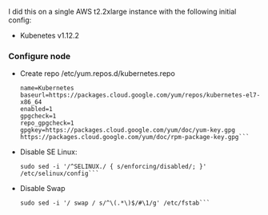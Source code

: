 I did this on a single AWS t2.2xlarge instance with the following initial config:
* Kubenetes v1.12.2

### Configure node
* Create repo /etc/yum.repos.d/kubernetes.repo
    ```[kubernetes]
    name=Kubernetes
    baseurl=https://packages.cloud.google.com/yum/repos/kubernetes-el7-x86_64
    enabled=1
    gpgcheck=1
    repo_gpgcheck=1
    gpgkey=https://packages.cloud.google.com/yum/doc/yum-key.gpg https://packages.cloud.google.com/yum/doc/rpm-package-key.gpg```
* Disable SE Linux: 
    ```sudo setenforce 0
    sudo sed -i '/^SELINUX./ { s/enforcing/disabled/; }' /etc/selinux/config```
* Disable Swap
    ```sudo swapoff -a
    sudo sed -i '/ swap / s/^\(.*\)$/#\1/g' /etc/fstab```